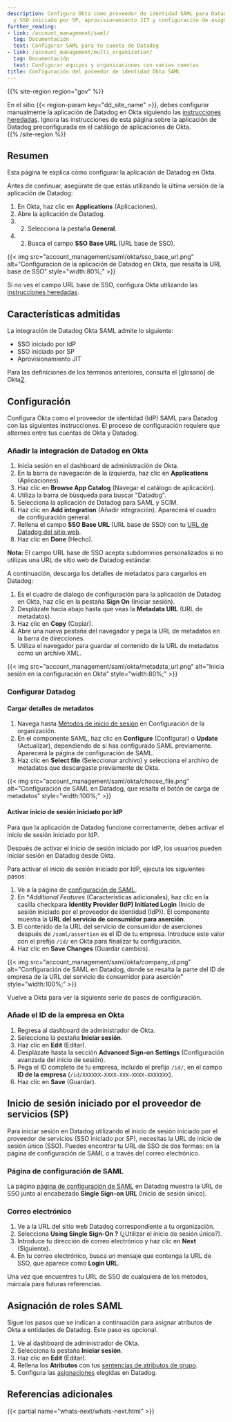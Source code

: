 ```yaml
---
description: Configura Okta como proveedor de identidad SAML para Datadog con IdP
  y SSO iniciado por SP, aprovisionamiento JIT y configuración de asignación de roles.
further_reading:
- link: /account_management/saml/
  tag: Documentación
  text: Configurar SAML para tu cuenta de Datadog
- link: /account_management/multi_organization/
  tag: Documentación
  text: Configurar equipos y organizaciones con varias cuentas
title: Configuración del poveedor de identidad Okta SAML
---
```


{{% site-region region="gov" %}}
<div class="alert alert-danger">
    En el sitio {{< region-param key="dd_site_name" >}}, debes configurar manualmente la aplicación de Datadog en Okta siguiendo las <a href="/account_management/faq/okta/">instrucciones heredadas</a>. Ignora las instrucciones de esta página sobre la aplicación de Datadog preconfigurada en el catálogo de aplicaciones de Okta.
</div>
{{% /site-region %}}

## Resumen

Esta página te explica cómo configurar la aplicación de Datadog en Okta. 

Antes de continuar, asegúrate de que estás utilizando la última versión de la aplicación de Datadog:
1. En Okta, haz clic en **Applications** (Aplicaciones).
1. Abre la aplicación de Datadog.
1. 2. Selecciona la pestaña **General**.
1. 2. Busca el campo **SSO Base URL** (URL base de SSO).

{{< img src="account_management/saml/okta/sso_base_url.png" alt="Configuracion de la aplicación de Datadog en Okta, que resalta la URL base de SSO" style="width:80%;" >}}

Si no ves el campo URL base de SSO, configura Okta utilizando las [instrucciones heredadas][1].

## Características admitidas

La integración de Datadog Okta SAML admite lo siguiente:
- SSO iniciado por IdP
- SSO iniciado por SP
- Aprovisionamiento JIT

Para las definiciones de los términos anteriores, consulta el [glosario] de Okta[2].

## Configuración

Configura Okta como el proveedor de identidad (IdP) SAML para Datadog con las siguientes instrucciones. El proceso de configuración requiere que alternes entre tus cuentas de Okta y Datadog.

### Añadir la integración de Datadog en Okta

1. Inicia sesión en el dashboard de administración de Okta.
1. En la barra de navegación de la izquierda, haz clic en **Applications** (Aplicaciones).
1. Haz clic en **Browse App Catalog** (Navegar el catálogo de aplicación).
1. Utiliza la barra de búsqueda para buscar "Datadog".
1. Selecciona la aplicación de Datadog para SAML y SCIM.
1. Haz clic en **Add integration** (Añadir integración). Aparecerá el cuadro de configuración general.
1. Rellena el campo **SSO Base URL** (URL base de SSO) con tu [URL de Datadog del sitio web][3].
1. Haz clic en **Done** (Hecho).

**Nota:** El campo URL base de SSO acepta subdominios personalizados si no utilizas una URL de sitio web de Datadog estándar.

A continuación, descarga los detalles de metadatos para cargarlos en Datadog:
1. Es el cuadro de dialogo de configuración para la aplicación de Datadog en Okta, haz clic en la pestaña **Sign On** (Iniciar sesión).
1. Desplázate hacia abajo hasta que veas la **Metadata URL** (URL de metadatos).
1. Haz clic en **Copy** (Copiar).
1. Abre una nueva pestaña del navegador y pega la URL de metadatos en la barra de direcciones.
1. Utiliza el navegador para guardar el contenido de la URL de metadatos como un archivo XML.

{{< img src="account_management/saml/okta/metadata_url.png" alt="Inicia sesión en la configuración en Okta" style="width:80%;" >}}

### Configurar Datadog

#### Cargar detalles de metadatos

1. Navega hasta [Métodos de inicio de sesión][4] en Configuración de la organización.
1. En el componente SAML, haz clic en **Configure** (Configurar) o **Update** (Actualizar), dependiendo de si has configurado SAML previamente. Aparecerá la página de configuración de SAML.
1. Haz clic en **Select file** (Seleccionar archivo) y selecciona el archivo de metadatos que descargaste previamente de Okta.

{{< img src="account_management/saml/okta/choose_file.png" alt="Configuración de SAML en Datadog, que resalta el botón de carga de metadatos" style="width:100%;" >}}

#### Activar inicio de sesión iniciado por IdP

Para que la aplicación de Datadog funcione correctamente, debes activar el inicio de sesión iniciado por IdP.

<div class="alert alert-info">Después de activar el inicio de sesión iniciado por IdP, los usuarios pueden iniciar sesión en Datadog desde Okta.</div>

Para activar el inicio de sesión iniciado por IdP, ejecuta los siguientes pasos:
1. Ve a la página de [configuración de SAML][5].
1. En **Additional Features* (Características adicionales), haz clic en la casilla checkpara **Identity Provider (IdP) Initiated Login** (Inicio de sesión iniciado por el proveedor de identidad (IdP)). El componente muestra la **URL del servicio de consumidor para aserción**.
1. El contenido de la URL del servicio de consumidor de aserciones después de `/saml/assertion` es el ID de tu empresa. Introduce este valor con el prefijo `/id/` en Okta para finalizar tu configuración.
1. Haz clic en **Save Changes** (Guardar cambios).

{{< img src="account_management/saml/okta/company_id.png" alt="Configuración de SAML en Datadog, donde se resalta la parte del ID de empresa de la URL del servicio de consumidor para aserción" style="width:100%;" >}}

Vuelve a Okta para ver la siguiente serie de pasos de configuración.

### Añade el ID de la empresa en Okta

1. Regresa al dashboard de administrador de Okta.
1. Selecciona la pestaña **Iniciar sesión**.
1. Haz clic en **Edit** (Editar).
1. Desplázate hasta la sección **Advanced Sign-on Settings** (Configuración avanzada del inicio de sesión).
1. Pega el ID completo de tu empresa, incluido el prefijo `/id/`, en el campo **ID de la empresa** (`/id/XXXXXX-XXXX-XXX-XXXX-XXXXXXX`).
1. Haz clic en **Save** (Guardar).

## Inicio de sesión iniciado por el proveedor de servicios (SP)

Para iniciar sesión en Datadog utilizando el inicio de sesión iniciado por el proveedor de servicios (SSO iniciado por SP), necesitas la URL de inicio de sesión único (SSO). Puedes encontrar tu URL de SSO de dos formas: en la página de configuración de SAML o a través del correo electrónico.

### Página de configuración de SAML
La página [página de configuración de SAML][5] en Datadog muestra la URL de SSO junto al encabezado **Single Sign-on URL** (Inicio de sesión único).

### Correo electrónico
1. Ve a la URL del sitio web Datadog correspondiente a tu organización.
1. Selecciona **Using Single Sign-On ?** (¿Utilizar el inicio de sesión único?).
1. Introduce tu dirección de correo electrónico y haz clic en **Next** (Siguiente).
1. En tu correo electrónico, busca un mensaje que contenga la URL de SSO, que aparece como **Login URL**.

Una vez que encuentres tu URL de SSO de cualquiera de los métodos, márcala para futuras referencias.

## Asignación de roles SAML

Sigue los pasos que se indican a continuación para asignar atributos de Okta a entidades de Datadog. Este paso es opcional.

1. Ve al dashboard de administrador de Okta.
1. Selecciona la pestaña **Iniciar sesión**.
1. Haz clic en **Edit** (Editar).
1. Rellena los **Atributos** con tus [sentencias de atributos de grupo][6].
1. Configura las [asignaciones][7] elegidas en Datadog.

## Referencias adicionales

{{< partial name="whats-next/whats-next.html" >}}

[1]: /es/account_management/faq/okta/
[2]: https://help.okta.com/en/prod/Content/Topics/Reference/glossary.htm
[3]: /es/getting_started/site/#access-the-datadog-site
[4]: https://app.datadoghq.com/organization-settings/login-methods
[5]: https://app.datadoghq.com/organization-settings/login-methods/saml
[6]: /es/account_management/faq/okta/#group-attribute-statements-optional
[7]: /es/account_management/saml/mapping/